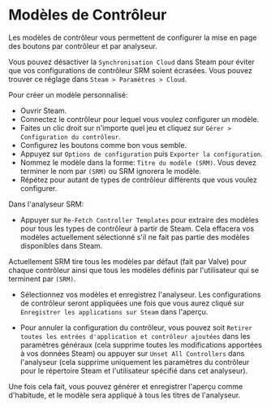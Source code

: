 # Modèles de Contrôleur
Les modèles de contrôleur vous permettent de configurer la mise en page des boutons par contrôleur et par analyseur.

Vous pouvez désactiver la `Synchronisation Cloud` dans Steam pour éviter que vos configurations de contrôleur SRM soient écrasées. Vous pouvez trouver ce réglage dans `Steam > Paramètres > Cloud`.

Pour créer un modèle personnalisé:
* Ouvrir Steam.
* Connectez le contrôleur pour lequel vous voulez configurer un modèle.
* Faites un clic droit sur n'importe quel jeu et cliquez sur `Gérer > Configuration du contrôleur`.
* Configurez les boutons comme bon vous semble.
* Appuyez sur `Options de configuration` puis `Exporter la configuration`.
* Nommez le modèle dans la forme: `Titre du modèle (SRM)`. Vous devez terminer le nom par `(SRM)` ou SRM ignorera le modèle.
* Répétez pour autant de types de contrôleur différents que vous voulez configurer.

Dans l'analyseur SRM:
* Appuyer sur `Re-Fetch Controller Templates` pour extraire des modèles pour tous les types de contrôleur à partir de Steam. Cela effacera vos modèles actuellement sélectionné s'il ne fait pas partie des modèles disponibles dans Steam.

Actuellement SRM tire tous les modèles par défaut (fait par Valve) pour chaque contrôleur ainsi que tous les modèles définis par l'utilisateur qui se terminent par `(SRM)`.

* Sélectionnez vos modèles et enregistrez l'analyseur. Les configurations de contrôleur seront appliquées une fois que vous aurez cliqué sur `Enregistrer les applications sur Steam` dans l'aperçu.

* Pour annuler la configuration du contrôleur, vous pouvez soit `Retirer toutes les entrées d'application et contrôleur ajoutées` dans les paramètres généraux (cela supprime toutes les modifications apportées à vos données Steam) ou appuyer sur `Unset All Controllers` dans l'analyseur (cela supprime uniquement les paramètres du contrôleur pour le répertoire Steam et l'utilisateur spécifié dans cet analyseur).

Une fois cela fait, vous pouvez générer et enregistrer l'aperçu comme d'habitude, et le modèle sera appliqué à tous les titres de l'analyseur.


